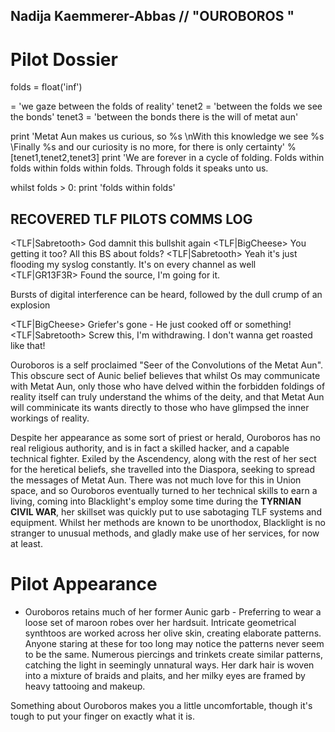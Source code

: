 ## Nadija Kaemmerer-Abbas // "OUROBOROS "

# Pilot Dossier

folds = float('inf')

= 'we gaze between the folds of reality'
tenet2 = 'between the folds we see the bonds'
tenet3 = 'between the bonds there is the will of metat aun'

print 'Metat Aun makes us curious, so %s \nWith this knowledge we see %s \Finally %s and our curiosity is no more, for there is only certainty' % [tenet1,tenet2,tenet3]
print 'We are forever in a cycle of folding. Folds within folds within folds within folds. Through folds it speaks unto us.

whilst folds > 0:
print 'folds within folds'

## RECOVERED TLF PILOTS COMMS LOG

<TLF|Sabretooth> God damnit this bullshit again
<TLF|BigCheese> You getting it too? All this BS about folds?
<TLF|Sabretooth> Yeah it's just flooding my syslog constantly. It's on every channel as well
<TLF|GR13F3R> Found the source, I'm going for it.

Bursts of digital interference can be heard, followed by the dull crump of an explosion

<TLF|BigCheese> Griefer's gone - He just cooked off or something!
<TLF|Sabretooth> Screw this, I'm withdrawing. I don't wanna get roasted like that!

Ouroboros is a self proclaimed "Seer of the Convolutions of the Metat Aun". This obscure sect of Aunic belief believes that whilst Os may communicate with Metat Aun, only those who have delved within the forbidden foldings of reality itself can truly understand the whims of the deity, and that Metat Aun will comminicate its wants directly to those  who have glimpsed the inner workings of reality.

Despite her appearance as some sort of priest or herald, Ouroboros has no real religious authority, and is in fact a skilled hacker, and a capable technical fighter. Exiled by the Ascendency, along with the rest of her sect for the heretical beliefs, she travelled into the Diaspora, seeking to spread the messages of Metat Aun. There was not much love for this in Union space, and so Ouroboros eventually turned to her technical skills to earn a living, coming into Blacklight's employ some time during the **TYRNIAN CIVIL WAR**, her skillset was quickly put to use sabotaging TLF systems and equipment. Whilst her methods are known to be unorthodox, Blacklight is no stranger to unusual methods, and gladly make use of her services, for now at least.

# Pilot Appearance

- Ouroboros retains much of her former Aunic garb - Preferring to wear a loose set of maroon robes over her hardsuit. Intricate geometrical synthtoos are worked across her olive skin, creating elaborate patterns. Anyone staring at these for too long may notice the patterns never seem to be the same. Numerous piercings and trinkets create similar patterns, catching the light in seemingly unnatural ways. Her dark hair is woven into a mixture of braids and plaits, and her milky eyes are framed by heavy tattooing and makeup.

Something about Ouroboros makes you a little uncomfortable, though it's tough to put your finger on exactly what it is.

